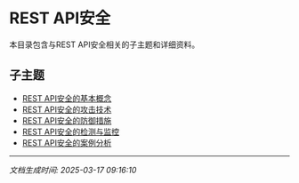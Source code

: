 # REST API安全

本目录包含与REST API安全相关的子主题和详细资料。

## 子主题

- [REST API安全的基本概念](rest-api-security/basic-concepts.md)
- [REST API安全的攻击技术](rest-api-security/attack-techniques.md)
- [REST API安全的防御措施](rest-api-security/defense-measures.md)
- [REST API安全的检测与监控](rest-api-security/detection-monitoring.md)
- [REST API安全的案例分析](rest-api-security/case-studies.md)

---

*文档生成时间: 2025-03-17 09:16:10*
